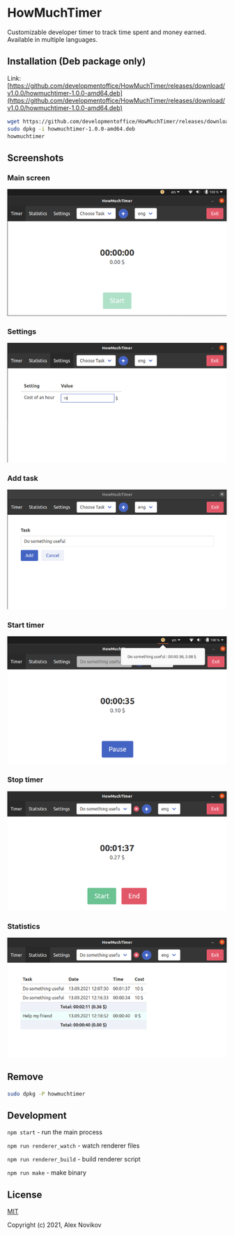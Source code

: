 # HowMuchTimer
Customizable developer timer to track time spent and money earned. Available in multiple languages.

## Installation (Deb package only)
Link: [https://github.com/developmentoffice/HowMuchTimer/releases/download/v1.0.0/howmuchtimer-1.0.0-amd64.deb](https://github.com/developmentoffice/HowMuchTimer/releases/download/v1.0.0/howmuchtimer-1.0.0-amd64.deb)

```bash
wget https://github.com/developmentoffice/HowMuchTimer/releases/download/v1.0.0/howmuchtimer-1.0.0-amd64.deb
sudo dpkg -i howmuchtimer-1.0.0-amd64.deb
howmuchtimer
```

## Screenshots
### Main screen
![Main screen](preview/main.png)

### Settings
![Settings](preview/settings.png)

### Add task
![Add task](preview/add_task.png)

### Start timer
![Add task](preview/start_timer.png)

### Stop timer
![Add task](preview/stop_timer.png)

### Statistics
![Statistics](preview/statistics.png)


## Remove
```bash
sudo dpkg -P howmuchtimer
```

## Development
`npm start` - run the main process

`npm run renderer_watch` - watch renderer files

`npm run renderer_build` - build renderer script

`npm run make` - make binary

## License
[MIT](https://opensource.org/licenses/MIT)

Copyright (c) 2021, Alex Novikov
